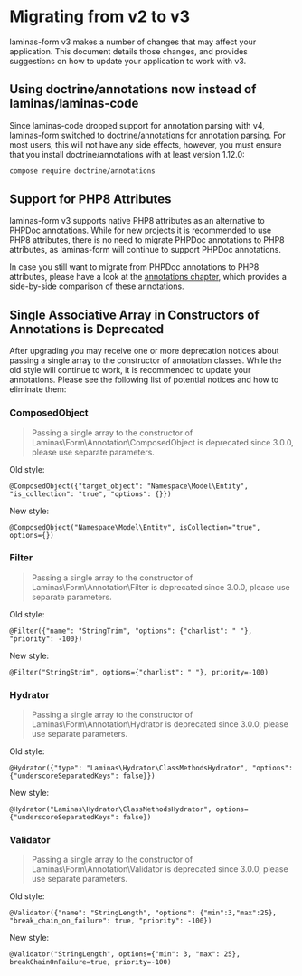 # Migrating from v2 to v3

laminas-form v3 makes a number of changes that may affect your application. This
document details those changes, and provides suggestions on how to update your
application to work with v3.

## Using doctrine/annotations now instead of laminas/laminas-code

Since laminas-code dropped support for annotation parsing with v4, laminas-form
switched to doctrine/annotations for annotation parsing. For most users, this will
not have any side effects, however, you must ensure that you install
doctrine/annotations with at least version 1.12.0:

```bash
compose require doctrine/annotations
```

## Support for PHP8 Attributes

laminas-form v3 supports native PHP8 attributes as an alternative to PHPDoc
annotations. While for new projects it is recommended to use PHP8 attributes, there
is no need to migrate PHPDoc annotations to PHP8 attributes, as laminas-form
will continue to support PHPDoc annotations.

In case you still want to migrate from PHPDoc annotations to PHP8 attributes,
please have a look at the [annotations chapter](../form-creation/using-annotations.md),
which provides a side-by-side comparison of these annotations.

## Single Associative Array in Constructors of Annotations is Deprecated

After upgrading you may receive one or more deprecation notices about passing a
single array to the constructor of annotation classes. While the old style will
continue to work, it is recommended to update your annotations. Please see the following
list of potential notices and how to eliminate them:

### ComposedObject

> Passing a single array to the constructor of Laminas\Form\Annotation\ComposedObject
> is deprecated since 3.0.0, please use separate parameters.

Old style:

```text
@ComposedObject({"target_object": "Namespace\Model\Entity", "is_collection": "true", "options": {}})
```

New style:

```text
@ComposedObject("Namespace\Model\Entity", isCollection="true", options={})
```

### Filter

> Passing a single array to the constructor of Laminas\Form\Annotation\Filter
> is deprecated since 3.0.0, please use separate parameters.

Old style:

```text
@Filter({"name": "StringTrim", "options": {"charlist": " "}, "priority": -100})
```

New style:

```text
@Filter("StringStrim", options={"charlist": " "}, priority=-100)
```

### Hydrator

> Passing a single array to the constructor of Laminas\Form\Annotation\Hydrator
> is deprecated since 3.0.0, please use separate parameters.

Old style:

```text
@Hydrator({"type": "Laminas\Hydrator\ClassMethodsHydrator", "options": {"underscoreSeparatedKeys": false}})
```

New style:

```text
@Hydrator("Laminas\Hydrator\ClassMethodsHydrator", options={"underscoreSeparatedKeys": false})
```

### Validator

> Passing a single array to the constructor of Laminas\Form\Annotation\Validator
> is deprecated since 3.0.0, please use separate parameters.

Old style:

```text
@Validator({"name": "StringLength", "options": {"min":3,"max":25}, "break_chain_on_failure": true, "priority": -100})
```

New style:

```text
@Validator("StringLength", options={"min": 3, "max": 25}, breakChainOnFailure=true, priority=-100)
```
